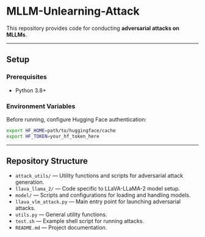 # MLLM-Unlearning-Attack

This repository provides code for conducting **adversarial attacks on MLLMs**.  

---


## Setup

### Prerequisites
- Python 3.8+


### Environment Variables
Before running, configure Hugging Face authentication:

```bash
export HF_HOME=path/to/huggingface/cache
export HF_TOKEN=your_hf_token_here
```

---

## Repository Structure

- `attack_utils/` — Utility functions and scripts for adversarial attack generation.  
- `llava_llama_2/` — Code specific to LLaVA-LLaMA-2 model setup.  
- `model/` — Scripts and configurations for loading and handling models.  
- `llava_vlm_attack.py` — Main entry point for launching adversarial attacks.  
- `utils.py` — General utility functions.  
- `test.sh` — Example shell script for running attacks.  
- `README.md` — Project documentation.

